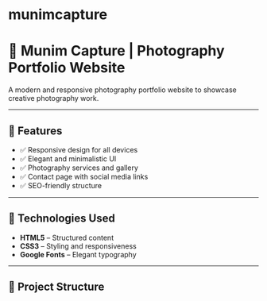 # munimcapture
# 📸 Munim Capture | Photography Portfolio Website

A modern and responsive photography portfolio website to showcase creative photography work.

---

## 🌟 Features

- ✅ Responsive design for all devices  
- ✅ Elegant and minimalistic UI  
- ✅ Photography services and gallery  
- ✅ Contact page with social media links  
- ✅ SEO-friendly structure  

---

## 🚀 Technologies Used

- **HTML5** – Structured content  
- **CSS3** – Styling and responsiveness  
- **Google Fonts** – Elegant typography  

---

## 📂 Project Structure
